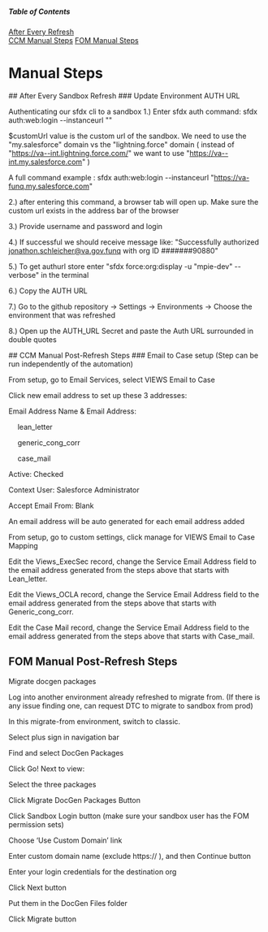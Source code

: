 ##### Table of Contents  
[After Every Refresh](#after_every_refresh)  
[CCM Manual Steps](#ccm) 
[FOM Manual Steps](#fom) 

# Manual Steps

<a name="after_every_refresh"/>
## After Every Sandbox Refresh
### Update Environment AUTH URL

Authenticating our sfdx cli to a sandbox
1.)  Enter sfdx auth command: sfdx auth:web:login --instanceurl "<Sandbox URL>"

$customUrl value is the custom url of the sandbox. We need to use the "my.salesforce" domain vs the "lightning.force" domain ( instead of    "https://va--int.lightning.force.com/" we want to use "https://va--int.my.salesforce.com" )

A full command example :     sfdx auth:web:login --instanceurl "https://va-funq.my.salesforce.com"



2.) after entering this command, a browser tab will open up.  Make sure the custom url exists in the address bar of the browser


3.) Provide username and password and login


4.) If successful we should receive message like: "Successfully authorized jonathon.schleicher@va.gov.funq with org ID #######90880" 


5.) To get authurl store enter "sfdx force:org:display -u "mpie-dev" --verbose" in the terminal


6.) Copy the AUTH URL


7.) Go to the github repository -> Settings -> Environments -> Choose the environment that was refreshed


8.) Open up the AUTH_URL Secret and paste the Auth URL surrounded in double quotes

<a name="ccm"/>
## CCM Manual Post-Refresh Steps
### Email to Case setup (Step can be run independently of the automation) 

From setup, go to Email Services, select VIEWS Email to Case 

Click new email address to set up these 3 addresses: 

Email Address Name & Email Address: 

&emsp; lean_letter 

&emsp; generic_cong_corr 

&emsp; case_mail 

Active: Checked 

Context User: Salesforce Administrator 

Accept Email From: Blank 


An email address will be auto generated for each email address added  

From setup, go to custom settings, click manage for VIEWS Email to Case Mapping 

Edit the Views_ExecSec record, change the Service Email Address field to the email address generated from the steps above that starts with Lean_letter. 

Edit the Views_OCLA record, change the Service Email Address field to the email address generated from the steps above that starts with Generic_cong_corr. 

Edit the Case Mail record, change the Service Email Address field to the email address generated from the steps above that starts with Case_mail. 

<a name="fom"/>

## FOM Manual Post-Refresh Steps
Migrate docgen packages 

Log into another environment already refreshed to migrate from.  (If there is any issue finding one, can request DTC to migrate to sandbox from prod) 

In this migrate-from environment, switch to classic. 

Select plus sign in navigation bar 
 
Find and select DocGen Packages 
 
Click Go! Next to view: 
 
Select the three packages 

Click Migrate DocGen Packages Button 

Click Sandbox Login button (make sure your sandbox user has the FOM permission sets) 

Choose ‘Use Custom Domain’ link 
 
Enter custom domain name (exclude https:// ), and then Continue button 

Enter your login credentials for the destination org 

Click Next button 

Put them in the DocGen Files folder 

Click Migrate button 